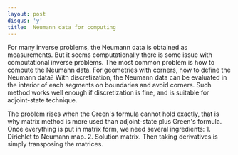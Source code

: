 ```yaml
---
layout: post
disqus: 'y'
title:  Neumann data for computing
---
```


For many inverse problems, the Neumann data is obtained as measurements. But it seems computationally there is some issue with computational inverse problems. The most common problem is how to compute the Neumann data. For geometries with corners, how to define the Neumann data? With discretization, the Neumann data can be evaluated in the interior of each segments on boundaries and avoid corners. Such method works well enough if discretization is fine, and is suitable for adjoint-state technique.

The problem rises when the Green's formula cannot hold exactly, that is why matrix method is more used than adjoint-state plus Green's formula. Once everything is put in matrix form, we need several ingredients: 1. Dirichlet to Neumann map. 2. Solution matrix. Then taking derivatives is simply transposing the matrices. 
